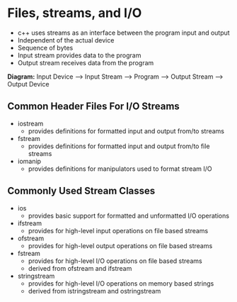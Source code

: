 # Files, streams, and I/O

* c++ uses streams as an interface between the program input and output
* Independent of the actual device
* Sequence of bytes
* Input stream provides data to the program
* Output stream receives data from the program

**Diagram:**
Input Device --> Input Stream --> Program --> Output Stream --> Output Device

## Common Header Files For I/O Streams
- iostream
    * provides definitions for formatted input and output from/to streams
- fstream
    * provides definitions for formatted input and output from/to file streams
- iomanip
    * provides definitions for manipulators used to format stream I/O

## Commonly Used Stream Classes
- ios
    * provides basic support for formatted and unformatted I/O operations
- ifstream
    * provides for high-level input operations on file based streams
- ofstream
    * provides for high-level output operations on file based streams
- fstream
    * provides for high-level I/O operations on file based streams
    * derived from ofstream and ifstream
- stringstream
    * provides for high-level I/O operations on memory based strings
    * derived from istringstream and ostringstream


